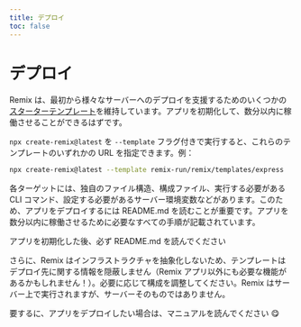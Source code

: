 ```yaml
---
title: デプロイ
toc: false
---
```


# デプロイ

Remix は、最初から様々なサーバーへのデプロイを支援するためのいくつかの[スターターテンプレート][starter-templates]を維持しています。アプリを初期化して、数分以内に稼働させることができるはずです。

`npx create-remix@latest` を `--template` フラグ付きで実行すると、これらのテンプレートのいずれかの URL を指定できます。例：

```sh
npx create-remix@latest --template remix-run/remix/templates/express
```

各ターゲットには、独自のファイル構造、構成ファイル、実行する必要がある CLI コマンド、設定する必要があるサーバー環境変数などがあります。このため、アプリをデプロイするには README.md を読むことが重要です。アプリを数分以内に稼働させるために必要なすべての手順が記載されています。

<docs-info>アプリを初期化した後、必ず README.md を読んでください</docs-info>

さらに、Remix はインフラストラクチャを抽象化しないため、テンプレートはデプロイ先に関する情報を隠蔽しません（Remix アプリ以外にも必要な機能があるかもしれません！）。必要に応じて構成を調整してください。Remix はサーバー上で実行されますが、サーバーそのものではありません。

要するに、アプリをデプロイしたい場合は、マニュアルを読んでください 😋

[starter-templates]: https://github.com/remix-run/remix/tree/main/templates
